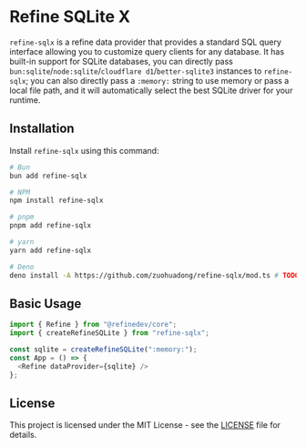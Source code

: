 # Refine SQLite X

`refine-sqlx` is a refine data provider that provides a standard SQL query interface allowing you to customize query clients for any database. It has built-in support for SQLite databases, you can directly pass `bun:sqlite`/`node:sqlite`/`cloudflare d1`/`better-sqlite3` instances to `refine-sqlx`; you can also directly pass a `:memory:` string to use memory or pass a local file path, and it will automatically select the best SQLite driver for your runtime.

## Installation

Install `refine-sqlx` using this command:

```bash
# Bun
bun add refine-sqlx

# NPM
npm install refine-sqlx

# pnpm
pnpm add refine-sqlx

# yarn
yarn add refine-sqlx

# Deno
deno install -A https://github.com/zuohuadong/refine-sqlx/mod.ts # TODO
```

## Basic Usage

```typescript
import { Refine } from "@refinedev/core";
import { createRefineSQLite } from "refine-sqlx";

const sqlite = createRefineSQLite(":memory:");
const App = () => {
  <Refine dataProvider={sqlite} />
};
```

## License

This project is licensed under the MIT License - see the [LICENSE](LICENSE) file for details.
